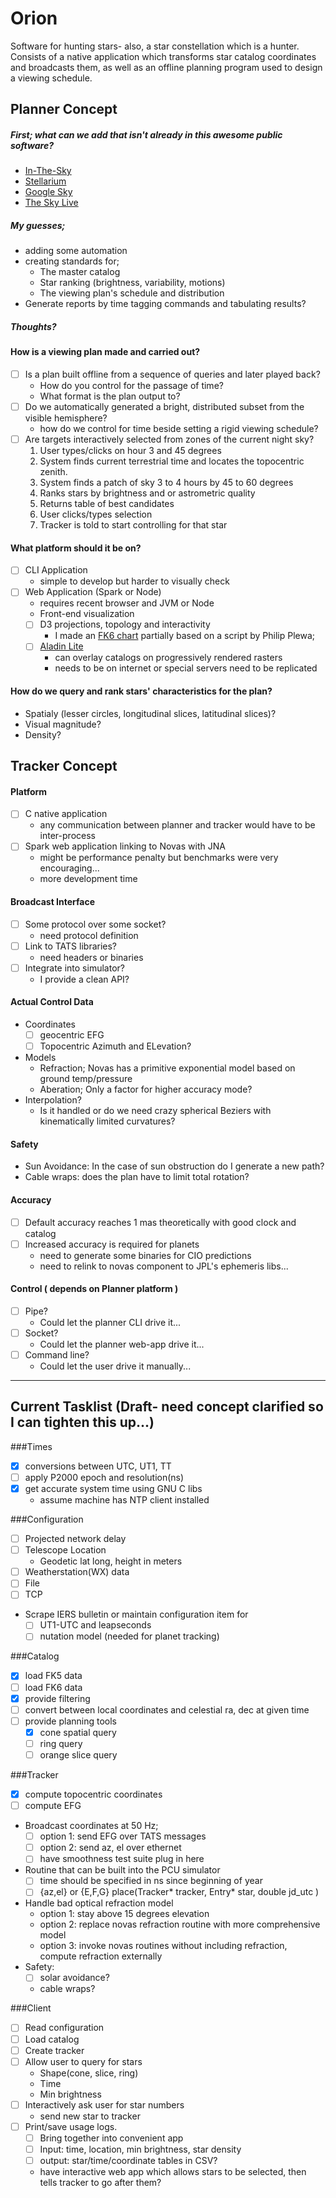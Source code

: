 # Orion

Software for hunting stars- also, a star constellation which is a hunter.
Consists of a native application which transforms star catalog coordinates and broadcasts them, 
as well as an offline planning program used to design a viewing schedule.

## Planner Concept

##### First; what can we add that isn't already in this awesome public software?

  - [In-The-Sky](https://in-the-sky.org/skymap.php)
  - [Stellarium](http://stellarium.org/)
  - [Google Sky](https://www.google.com/sky/)
  - [The Sky Live](https://theskylive.com/)
  
##### My guesses;

- adding some automation
- creating standards for;
    - The master catalog
    - Star ranking (brightness, variability, motions)
    - The viewing plan's schedule and distribution
- Generate reports by time tagging commands and tabulating results?
 
##### Thoughts?

#### How is a viewing plan made and carried out?

- [ ] Is a plan built offline from a sequence of queries and later played back?
    - How do you control for the passage of time?
    - What format is the plan output to?
- [ ] Do we automatically generated a bright, distributed subset from the visible hemisphere?
    - how do we control for time beside setting a rigid viewing schedule?
- [ ] Are targets interactively selected from zones of the current night sky?
    1. User types/clicks on hour 3 and 45 degrees
    2. System finds current terrestrial time and locates the topocentric zenith. 
    3. System finds a patch of sky 3 to 4 hours by 45 to 60 degrees
    4. Ranks stars by brightness and or astrometric quality
    5. Returns table of best candidates
    6. User clicks/types selection
    7. Tracker is told to start controlling for that star

#### What platform should it be on?

- [ ] CLI Application
    - simple to develop but harder to visually check
- [ ] Web Application (Spark or Node)
    - requires recent browser and JVM or Node
    - Front-end visualization
    - [ ] D3 projections, topology and interactivity
        - I made an [FK6 chart](https://caseyshields.github.io/starlog/index.html) partially based on a script by Philip Plewa;
    - [ ] [Aladin Lite](http://aladin.u-strasbg.fr/AladinLite/)
        - can overlay catalogs on progressively rendered rasters 
        - needs to be on internet or special servers need to be replicated
   
#### How do we query and rank stars' characteristics for the plan?

- Spatialy (lesser circles, longitudinal slices, latitudinal slices)?
- Visual magnitude?
- Density?

## Tracker Concept

#### Platform

- [ ] C native application
    - any communication between planner and tracker would have to be inter-process 
- [ ] Spark web application linking to Novas with JNA
    - might be performance penalty but benchmarks were very encouraging...
    - more development time

#### Broadcast Interface

- [ ] Some protocol over some socket?
    - need protocol definition
- [ ] Link to TATS libraries?
    - need headers or binaries
- [ ] Integrate into simulator?
    - I provide a clean API?

#### Actual Control Data

- Coordinates
    - [ ] geocentric EFG
    - [ ] Topocentric Azimuth and ELevation?
- Models
    - Refraction; Novas has a primitive exponential model based on ground temp/pressure
    - Aberation; Only a factor for higher accuracy mode?
- Interpolation?
    - Is it handled or do we need crazy spherical Beziers with kinematically limited curvatures?
    
#### Safety

- Sun Avoidance: In the case of sun obstruction do I generate a new path?
- Cable wraps: does the plan have to limit total rotation? 

#### Accuracy

- [ ] Default accuracy reaches 1 mas theoretically with good clock and catalog
- [ ] Increased accuracy is required for planets
    - need to generate some binaries for CIO predictions
    - need to relink to novas component to JPL's ephemeris libs...
      
#### Control ( depends on Planner platform )

- [ ] Pipe?
    - Could let the planner CLI drive it...
- [ ] Socket?
    -  Could let the planner web-app drive it...
- [ ] Command line?
    - Could let the user drive it manually...

__________________________________________________

## Current Tasklist (Draft- need concept clarified so I can tighten this up...)

###Times

- [X] conversions between UTC, UT1, TT
- [ ] apply P2000 epoch and resolution(ns)
- [X] get accurate system time using GNU C libs
    - assume machine has NTP client installed

###Configuration

- [ ] Projected network delay
- [ ] Telescope Location
    - Geodetic lat long, height in meters
- [ ] Weatherstation(WX) data
- [ ] File
- [ ] TCP
- Scrape IERS bulletin or maintain configuration item for
    - [ ] UT1-UTC and leapseconds
    - [ ] nutation model (needed for planet tracking)

###Catalog

- [X] load FK5 data
- [ ] load FK6 data
- [X] provide filtering
- [ ] convert between local coordinates and celestial ra, dec at given time
- [ ] provide planning tools
    - [X] cone spatial query
    - [ ] ring query
    - [ ] orange slice query

###Tracker

- [X] compute topocentric coordinates
- [ ] compute EFG
- Broadcast coordinates at 50 Hz;
    - [ ] option 1: send EFG over TATS messages
    - [ ] option 2: send az, el over ethernet
    - [ ] have smoothness test suite plug in here
- Routine that can be built into the PCU simulator
    - [ ] time should be specified in ns since beginning of year
    - [ ] {az,el} or {E,F,G} place(Tracker* tracker, Entry* star, double jd_utc )
- Handle bad optical refraction model
    - option 1: stay above 15 degrees elevation
    - option 2: replace novas refraction routine with more comprehensive model
    - option 3: invoke novas routines without including refraction, compute refraction externally
- Safety:
    - [ ] solar avoidance? 
    - cable wraps?
  

###Client

- [ ] Read configuration
- [ ] Load catalog
- [ ] Create tracker
- [ ] Allow user to query for stars
    - Shape(cone, slice, ring)
    - Time
    - Min brightness
- [ ] Interactively ask user for star numbers
    - send new star to tracker
- [ ] Print/save usage logs.
    - [ ] Bring together into convenient app
    - [ ] Input: time, location, min brightness, star density
    - [ ] output: star/time/coordinate tables in CSV?
    - have interactive web app which allows stars to be selected, then tells tracker to go after them?